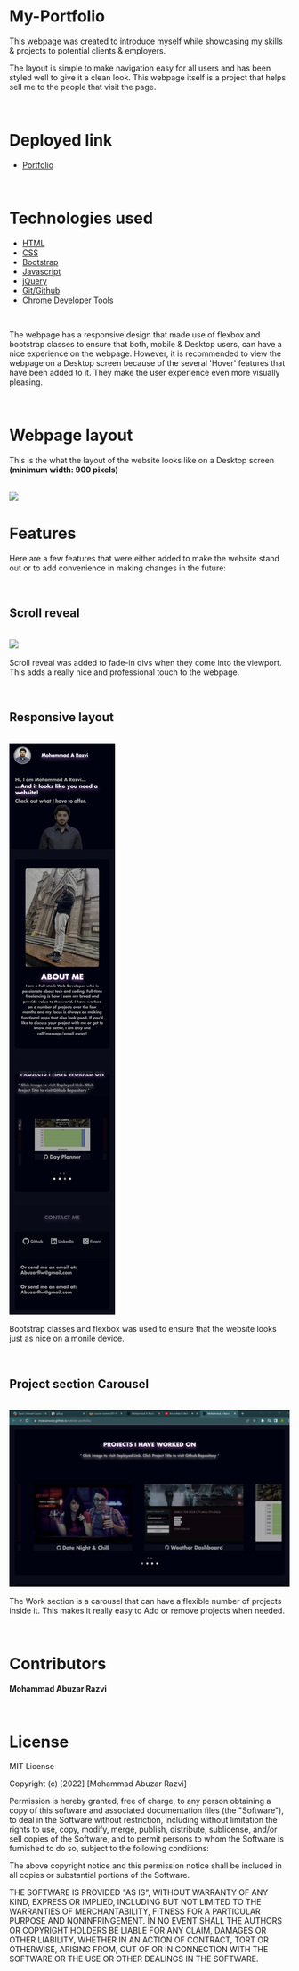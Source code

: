 # My-Portfolio

This webpage was created to introduce myself while showcasing my skills & projects to potential clients & employers.

The layout is simple to make navigation easy for all users and has been styled well to give it a clean look. This webpage itself is a project that helps sell me to the people that visit the page.

<br>

# Deployed link

- [Portfolio](https://moecancode.github.io/webdev-portfolio/)

<br>

# Technologies used

- [HTML](https://developer.mozilla.org/en-US/docs/Web/HTML)
- [CSS](https://developer.mozilla.org/en-US/docs/Web/CSS)
- [Bootstrap](https://getbootstrap.com/)
- [Javascript](https://developer.mozilla.org/en-US/docs/Web/JavaScript)
- [jQuery](https://api.jquery.com/)
- [Git/Github](https://github.com/)
- [Chrome Developer Tools](https://developer.chrome.com/docs/devtools/)

<br>

 The webpage has a responsive design that made use of flexbox and bootstrap classes to ensure that both, mobile & Desktop users, can have a nice experience on the webpage. However, it is recommended to view the webpage on a Desktop screen because of the several 'Hover' features that have been added to it. They make the user experience even more visually pleasing.

<br>

# Webpage layout

This is the what the layout of the website looks like on a Desktop screen 
<br> **(minimum width: 900 pixels)**

<br>

<img src="./assets/images/screenshots/layout.png">

<br>

# Features

Here are a few features that were either added to make the website stand out or to add convenience in making changes in the future:

<br>

## Scroll reveal

<br>

<img src="./assets/images/screenshots/scrollreveal.gif">

<br>

Scroll reveal was added to fade-in divs when they come into the viewport. This adds a really nice and professional touch to the webpage.

<br>

## Responsive layout

<br>

<img src="./assets/images/screenshots/mobilelayout.png">

<br>

Bootstrap classes and flexbox was used to ensure that the website looks just as nice on a monile device. 

<br>

## Project section Carousel

<br>

<img src="./assets/images/screenshots/carousel.png">

The Work section is a carousel that can have a flexible number of projects inside it. This makes it really easy to Add or remove projects when needed.

<br>

# Contributors

**Mohammad Abuzar Razvi**

<br>

# License

MIT License

Copyright (c) [2022] [Mohammad Abuzar Razvi]

Permission is hereby granted, free of charge, to any person obtaining a copy
of this software and associated documentation files (the "Software"), to deal
in the Software without restriction, including without limitation the rights
to use, copy, modify, merge, publish, distribute, sublicense, and/or sell
copies of the Software, and to permit persons to whom the Software is
furnished to do so, subject to the following conditions:

The above copyright notice and this permission notice shall be included in all
copies or substantial portions of the Software.

THE SOFTWARE IS PROVIDED "AS IS", WITHOUT WARRANTY OF ANY KIND, EXPRESS OR
IMPLIED, INCLUDING BUT NOT LIMITED TO THE WARRANTIES OF MERCHANTABILITY,
FITNESS FOR A PARTICULAR PURPOSE AND NONINFRINGEMENT. IN NO EVENT SHALL THE
AUTHORS OR COPYRIGHT HOLDERS BE LIABLE FOR ANY CLAIM, DAMAGES OR OTHER
LIABILITY, WHETHER IN AN ACTION OF CONTRACT, TORT OR OTHERWISE, ARISING FROM,
OUT OF OR IN CONNECTION WITH THE SOFTWARE OR THE USE OR OTHER DEALINGS IN THE
SOFTWARE.